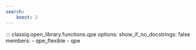 ```yaml
---
search:
    boost: 2
---
```


<!-- spell-checker: disable -->
<!-- prettier-ignore-start -->
::: classiq.open_library.functions.qpe
    options:
        show_if_no_docstrings: false
        members:
            - qpe_flexible
            - qpe
<!-- prettier-ignore-end -->
<!-- spell-checker: enable -->
